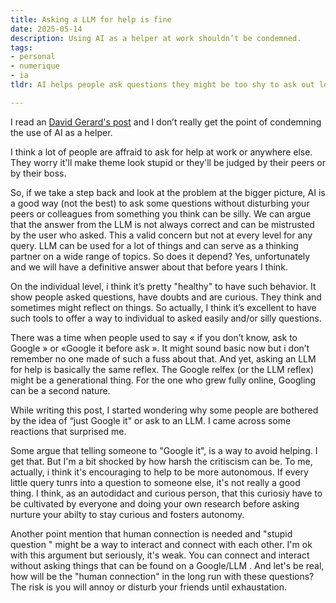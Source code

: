 ```yaml
---
title: Asking a LLM for help is fine
date: 2025-05-14
description: Using AI as a helper at work shouldn’t be condemned.
tags: 
- personal
- numerique
- ia
tldr: AI helps people ask questions they might be too shy to ask out loud. Like Google before it, it's a useful tool—not perfect, but practical. Encouraging self-research isn’t dismissive; it builds autonomy. Human connection matters, but it doesn't need to rely on easily searchable questions.

---
```


I read an [David Gerard's post](https://pivot-to-ai.com/2025/05/10/your-coworkers-hate-you-for-using-ai-at-work/) and I don’t really get the point of condemning the use of AI as a helper.

I think a lot of people are affraid to ask for help at work or anywhere else. They worry it'll make theme look  stupid or they'll be judged by their peers or by their boss. 

So, if we take a step back and look at the problem at the bigger picture, AI is a good way (not the best) to ask some questions without disturbing your peers or colleagues from something you think can be silly. We can argue that the answer from the LLM is not always correct and can be mistrusted by the user who asked. This a valid concern but not at every level for any query. LLM can be used for a lot of things and can serve as a thinking partner on a wide range of topics. So does it depend? Yes, unfortunately and we will  have a definitive answer about that before years I think.

On the individual level, i think it’s pretty "healthy"  to have such behavior. It show people asked questions, have doubts and are curious. They think and sometimes might reflect on things.  So actually, I think it’s excellent to have such tools to offer a way to individual to asked easily and/or silly questions. 

There was a time when people used to say  « if you don’t know, ask to Google » or «Google it before ask ». It might sound basic now but i don’t remember no one made of such a fuss about that. And yet, asking an LLM for help is basically the same reflex. The Google relfex (or the LLM reflex) might be a generational thing. For the one who grew fully online,  Googling can be a second nature. 

While writing this post, I started wondering why some people are bothered by the idea of “just Google it" or ask to an LLM. I came across some reactions that surprised me.

Some argue that telling someone to "Google it", is a way to avoid helping. I get that. But I'm a bit shocked by how harsh the critiscism can be. To me, actually, i think it's encouraging to help to be more autonomous. If every little query tunrs into a question to someone else, it's not really a good thing. I think, as an autodidact and curious person, that this curiosiy have to be cultivated by everyone and doing your own research before asking nurture your abilty to stay curious and fosters autonomy. 

Another point mention that human connection is needed and "stupid question " might be a way to interact and connect with each other. I'm ok with this argument but seriously, it's weak. You can connect and interact without asking things that can be found on a Google/LLM . And let's be real, how will be the "human connection" in the long run with these questions? The risk is you will annoy or disturb your friends until exhaustation.


